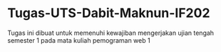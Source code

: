 # Tugas-UTS-Dabit-Maknun-IF202
Tugas ini dibuat untuk memenuhi kewajiban mengerjakan ujian tengah semester 1 pada mata kuliah pemograman web 1
